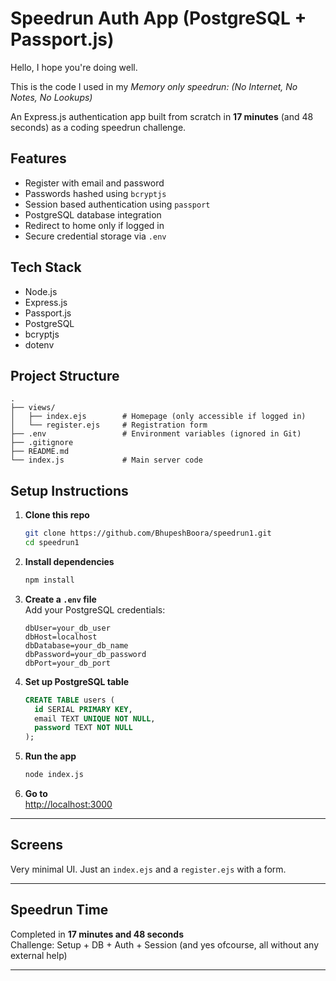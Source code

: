 # Speedrun Auth App (PostgreSQL + Passport.js)

Hello,
I hope you're doing well.

This is the code I used in my *Memory only speedrun: (No Internet, No Notes, No Lookups)*

An Express.js authentication app built from scratch in **17 minutes** (and 48 seconds) as a coding speedrun challenge.  

## Features

- Register with email and password  
- Passwords hashed using `bcryptjs`  
- Session based authentication using `passport`  
- PostgreSQL database integration  
- Redirect to home only if logged in  
- Secure credential storage via `.env`

## Tech Stack

- Node.js  
- Express.js  
- Passport.js  
- PostgreSQL  
- bcryptjs  
- dotenv  

## Project Structure

```
.
├── views/
│   ├── index.ejs        # Homepage (only accessible if logged in)
│   └── register.ejs     # Registration form
├── .env                 # Environment variables (ignored in Git)
├── .gitignore
├── README.md
└── index.js             # Main server code
```

## Setup Instructions

1. **Clone this repo**  
   ```bash
   git clone https://github.com/BhupeshBoora/speedrun1.git
   cd speedrun1
   ```

2. **Install dependencies**  
   ```bash
   npm install
   ```

3. **Create a `.env` file**  
   Add your PostgreSQL credentials:
   ```
   dbUser=your_db_user
   dbHost=localhost
   dbDatabase=your_db_name
   dbPassword=your_db_password
   dbPort=your_db_port
   ```

4. **Set up PostgreSQL table**

   ```sql
   CREATE TABLE users (
     id SERIAL PRIMARY KEY,
     email TEXT UNIQUE NOT NULL,
     password TEXT NOT NULL
   );
   ```

5. **Run the app**  
   ```bash
   node index.js
   ```

6. **Go to**  
   [http://localhost:3000](http://localhost:3000)

---

## Screens

Very minimal UI. Just an `index.ejs` and a `register.ejs` with a form.

---

## Speedrun Time

Completed in **17 minutes and 48 seconds**  
Challenge: Setup + DB + Auth + Session (and yes ofcourse, all without any external help)

---
